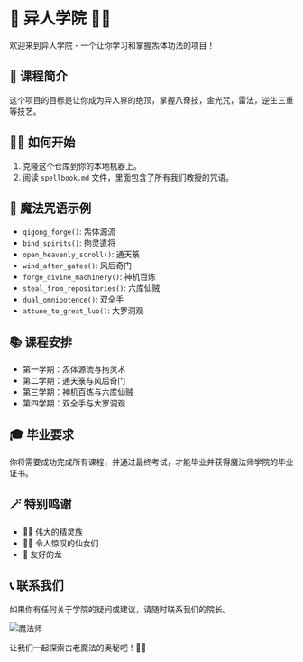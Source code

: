 # 🎩 异人学院 🧙‍♂️

欢迎来到异人学院 - 一个让你学习和掌握炁体功法的项目！

## 📜 课程简介

这个项目的目标是让你成为异人界的绝顶，掌握八奇技，金光咒，雷法，逆生三重等技艺。

## 🧙‍♀️ 如何开始

1. 克隆这个仓库到你的本地机器上。
2. 阅读 `spellbook.md` 文件，里面包含了所有我们教授的咒语。

## 🌟 魔法咒语示例

- `qigong_forge()`: 炁体源流
- `bind_spirits()`: 拘灵遣将
- `open_heavenly_scroll()`: 通天箓
- `wind_after_gates()`: 风后奇门
- `forge_divine_machinery()`: 神机百炼
- `steal_from_repositories()`: 六库仙贼
- `dual_omnipotence()`: 双全手
- `attune_to_great_luo()`: 大罗洞观

## 📚 课程安排

- 第一学期：炁体源流与拘灵术
- 第二学期：通天箓与风后奇门
- 第三学期：神机百炼与六库仙贼
- 第四学期：双全手与大罗洞观

## 🎓 毕业要求

你将需要成功完成所有课程，并通过最终考试，才能毕业并获得魔法师学院的毕业证书。

## 🪄 特别鸣谢

- 🧝‍♂️ 伟大的精灵族
- 🧚‍♀️ 令人惊叹的仙女们
- 🐉 友好的龙

## 📞 联系我们

如果你有任何关于学院的疑问或建议，请随时联系我们的院长。

![魔法师](https://example.com/wizard.png)

让我们一起探索古老魔法的奥秘吧！🔮📜
